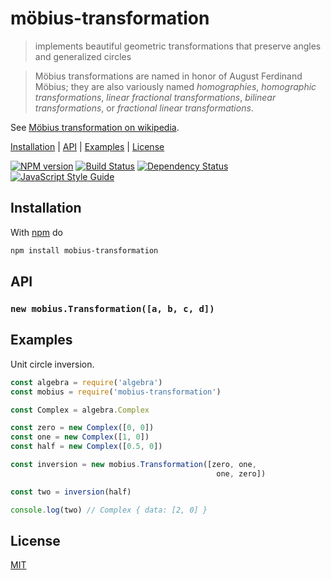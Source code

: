 # möbius-transformation

> implements beautiful geometric transformations that preserve angles and generalized circles

> Möbius transformations are named in honor of August Ferdinand Möbius; they are also variously named *homographies*, *homographic transformations*, *linear fractional transformations*, *bilinear transformations*, or *fractional linear transformations*.

See [Möbius transformation on wikipedia][mobius_wiki].

[Installation](#installation) |
[API](#api) |
[Examples](#examples) |
[License](#license)

[![NPM version](https://badge.fury.io/js/mobius-transformation.svg)](http://badge.fury.io/js/mobius-transformation)
[![Build Status](https://travis-ci.org/fibo/mobius-transformation.svg?branch=master)](https://travis-ci.org/fibo/mobius-transformation?branch=master)
[![Dependency Status](https://gemnasium.com/fibo/mobius-transformation.svg)](https://gemnasium.com/fibo/mobius-transformation)
[![JavaScript Style Guide](https://img.shields.io/badge/code_style-standard-brightgreen.svg)](https://standardjs.com)

## Installation

With [npm](https://npmjs.org/) do

```bash
npm install mobius-transformation
```

## API

### `new mobius.Transformation([a, b, c, d])`

## Examples

Unit circle inversion.

```javascript
const algebra = require('algebra')
const mobius = require('mobius-transformation')

const Complex = algebra.Complex

const zero = new Complex([0, 0])
const one = new Complex([1, 0])
const half = new Complex([0.5, 0])

const inversion = new mobius.Transformation([zero, one,
                                              one, zero])

const two = inversion(half)

console.log(two) // Complex { data: [2, 0] }
```

## License

[MIT](http://g14n.info/mit-license/)

[mobius_wiki]: https://en.wikipedia.org/wiki/M%C3%B6bius_transformation
